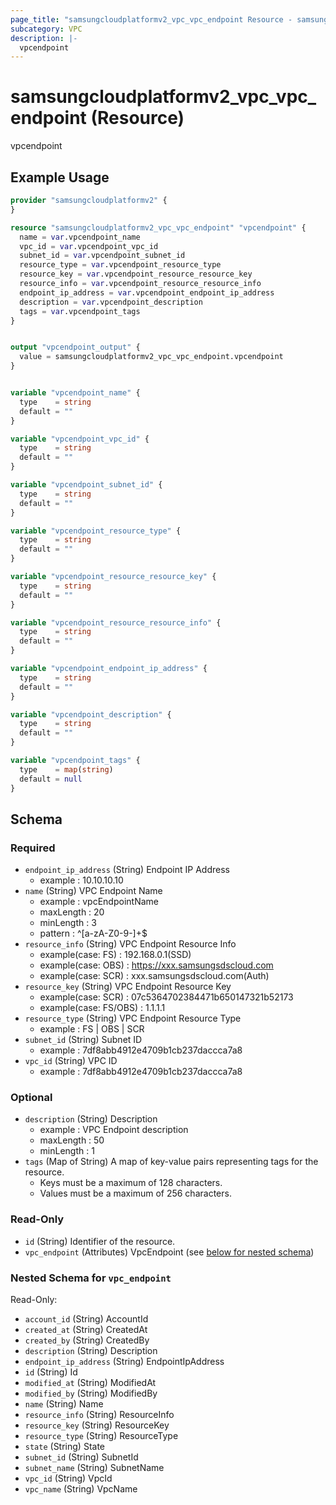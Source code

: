 ```yaml
---
page_title: "samsungcloudplatformv2_vpc_vpc_endpoint Resource - samsungcloudplatformv2"
subcategory: VPC
description: |-
  vpcendpoint
---
```


# samsungcloudplatformv2_vpc_vpc_endpoint (Resource)

vpcendpoint

## Example Usage

```terraform
provider "samsungcloudplatformv2" {
}

resource "samsungcloudplatformv2_vpc_vpc_endpoint" "vpcendpoint" {
  name = var.vpcendpoint_name
  vpc_id = var.vpcendpoint_vpc_id
  subnet_id = var.vpcendpoint_subnet_id
  resource_type = var.vpcendpoint_resource_type
  resource_key = var.vpcendpoint_resource_resource_key
  resource_info = var.vpcendpoint_resource_resource_info
  endpoint_ip_address = var.vpcendpoint_endpoint_ip_address
  description = var.vpcendpoint_description
  tags = var.vpcendpoint_tags
}


output "vpcendpoint_output" {
  value = samsungcloudplatformv2_vpc_vpc_endpoint.vpcendpoint
}


variable "vpcendpoint_name" {
  type    = string
  default = ""
}

variable "vpcendpoint_vpc_id" {
  type    = string
  default = ""
}

variable "vpcendpoint_subnet_id" {
  type    = string
  default = ""
}

variable "vpcendpoint_resource_type" {
  type    = string
  default = ""
}

variable "vpcendpoint_resource_resource_key" {
  type    = string
  default = ""
}

variable "vpcendpoint_resource_resource_info" {
  type    = string
  default = ""
}

variable "vpcendpoint_endpoint_ip_address" {
  type    = string
  default = ""
}

variable "vpcendpoint_description" {
  type    = string
  default = ""
}

variable "vpcendpoint_tags" {
  type    = map(string)
  default = null
}
```

<!-- schema generated by tfplugindocs -->
## Schema

### Required

- `endpoint_ip_address` (String) Endpoint IP Address 
  - example : 10.10.10.10
- `name` (String) VPC Endpoint Name 
  - example : vpcEndpointName
  - maxLength : 20
  - minLength : 3
  - pattern : ^[a-zA-Z0-9-]+$
- `resource_info` (String) VPC Endpoint Resource Info 
  - example(case: FS) : 192.168.0.1(SSD) 
  - example(case: OBS) : https://xxx.samsungsdscloud.com 
  - example(case: SCR) : xxx.samsungsdscloud.com(Auth)
- `resource_key` (String) VPC Endpoint Resource Key 
  - example(case: SCR) : 07c5364702384471b650147321b52173 
  - example(case: FS/OBS) : 1.1.1.1
- `resource_type` (String) VPC Endpoint Resource Type 
  - example : FS | OBS | SCR
- `subnet_id` (String) Subnet ID 
  - example : 7df8abb4912e4709b1cb237daccca7a8
- `vpc_id` (String) VPC ID 
  - example : 7df8abb4912e4709b1cb237daccca7a8

### Optional

- `description` (String) Description
  - example : VPC Endpoint description
  - maxLength : 50
  - minLength : 1
- `tags` (Map of String) A map of key-value pairs representing tags for the resource.
  - Keys must be a maximum of 128 characters.
  - Values must be a maximum of 256 characters.

### Read-Only

- `id` (String) Identifier of the resource.
- `vpc_endpoint` (Attributes) VpcEndpoint (see [below for nested schema](#nestedatt--vpc_endpoint))

<a id="nestedatt--vpc_endpoint"></a>
### Nested Schema for `vpc_endpoint`

Read-Only:

- `account_id` (String) AccountId
- `created_at` (String) CreatedAt
- `created_by` (String) CreatedBy
- `description` (String) Description
- `endpoint_ip_address` (String) EndpointIpAddress
- `id` (String) Id
- `modified_at` (String) ModifiedAt
- `modified_by` (String) ModifiedBy
- `name` (String) Name
- `resource_info` (String) ResourceInfo
- `resource_key` (String) ResourceKey
- `resource_type` (String) ResourceType
- `state` (String) State
- `subnet_id` (String) SubnetId
- `subnet_name` (String) SubnetName
- `vpc_id` (String) VpcId
- `vpc_name` (String) VpcName